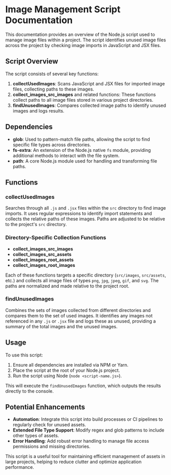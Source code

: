 # Image Management Script Documentation

This documentation provides an overview of the Node.js script used to manage image files within a project. The script identifies unused image files across the project by checking image imports in JavaScript and JSX files.

## Script Overview

The script consists of several key functions:

1. **collectUsedImages**: Scans JavaScript and JSX files for imported image files, collecting paths to these images.
2. **collect_images_src_images** and related functions: These functions collect paths to all image files stored in various project directories.
3. **findUnusedImages**: Compares collected image paths to identify unused images and logs results.

## Dependencies

- **glob**: Used to pattern-match file paths, allowing the script to find specific file types across directories.
- **fs-extra**: An extension of the Node.js native `fs` module, providing additional methods to interact with the file system.
- **path**: A core Node.js module used for handling and transforming file paths.

## Functions

### collectUsedImages

Searches through all `.js` and `.jsx` files within the `src` directory to find image imports. It uses regular expressions to identify import statements and collects the relative paths of these images. Paths are adjusted to be relative to the project's `src` directory.

### Directory-Specific Collection Functions

- **collect_images_src_images**
- **collect_images_src_assets**
- **collect_images_root_assets**
- **collect_images_root_images**

Each of these functions targets a specific directory (`src/images`, `src/assets`, etc.) and collects all image files of types `png`, `jpg`, `jpeg`, `gif`, and `svg`. The paths are normalized and made relative to the project root.

### findUnusedImages

Combines the sets of images collected from different directories and compares them to the set of used images. It identifies any images not referenced in any `.js` or `.jsx` file and logs these as unused, providing a summary of the total images and the unused images.

## Usage

To use this script:

1. Ensure all dependencies are installed via NPM or Yarn.
2. Place the script at the root of your Node.js project.
3. Run the script using Node (`node <script-name.js>`).

This will execute the `findUnusedImages` function, which outputs the results directly to the console.

## Potential Enhancements

- **Automation**: Integrate this script into build processes or CI pipelines to regularly check for unused assets.
- **Extended File Type Support**: Modify regex and glob patterns to include other types of assets.
- **Error Handling**: Add robust error handling to manage file access permissions and missing directories.

This script is a useful tool for maintaining efficient management of assets in large projects, helping to reduce clutter and optimize application performance.
